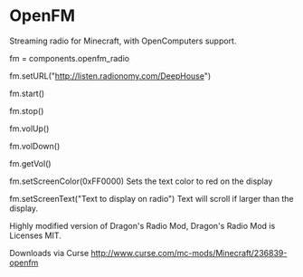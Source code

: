 # OpenFM

Streaming radio for Minecraft, with OpenComputers support.

fm = components.openfm_radio

fm.setURL("http://listen.radionomy.com/DeepHouse")

fm.start()

fm.stop()

fm.volUp()

fm.volDown()

fm.getVol()

fm.setScreenColor(0xFF0000) Sets the text color to red on the display

fm.setScreenText("Text to display on radio")  Text will scroll if larger than the display.


Highly modified version of Dragon's Radio Mod, Dragon's Radio Mod is Licenses MIT.

Downloads via Curse http://www.curse.com/mc-mods/Minecraft/236839-openfm
